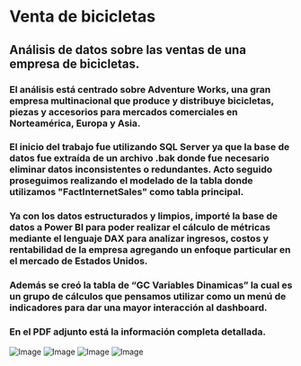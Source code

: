 # Venta de bicicletas

## Análisis de datos sobre las ventas de una empresa de bicicletas.

### El análisis está centrado sobre Adventure Works, una gran empresa multinacional que produce y distribuye bicicletas, piezas y accesorios para mercados comerciales en Norteamérica, Europa y Asia.
### El inicio del trabajo fue utilizando SQL Server ya que la base de datos fue extraída de un archivo .bak donde fue necesario eliminar datos inconsistentes o redundantes. Acto seguido proseguimos realizando el modelado de la tabla donde utilizamos "FactInternetSales" como tabla principal.
### Ya con los datos estructurados y limpios, importé la base de datos a Power BI para poder realizar el cálculo de métricas mediante el lenguaje DAX para analizar ingresos, costos y rentabilidad de la empresa agregando un enfoque particular en el mercado de Estados Unidos.
### Además se creó la tabla de “GC Variables Dinamicas” la cual es un grupo de cálculos que pensamos utilizar como un menú de indicadores para dar una mayor interacción al dashboard.
### En el PDF adjunto está la información completa detallada.

![Image](https://github.com/user-attachments/assets/5bc20c3e-d9de-420d-9f6e-9d04d82cc285)
![Image](https://github.com/user-attachments/assets/cdc9de95-de26-46a5-9c15-7c12135b1851)
![Image](https://github.com/user-attachments/assets/fd7e3961-84a6-440b-82fe-a054234861a2)
![Image](https://github.com/user-attachments/assets/9a53be1e-4b6f-4583-bd2f-559237c1823d)
